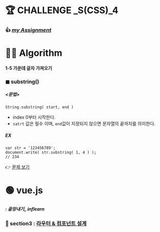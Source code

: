 <h1 id="🏆-challenge-_scss_4">🏆 CHALLENGE _S(CSS)_4</h1>
<h3 id="👍-my-assignment">👍 <a href="https://github.com/gay0ung/CSS_Flex-Grid/tree/master/challenges/assignment4"><em>my Assignment</em></a></h3>
<h1 id="👩‍💻-algorithm">👩‍💻 Algorithm</h1>
<h4 id="가운데-글자-가져오기">1-5 가운데 글자 가져오기</h4>
<h3 id="◼-substring">◼ substring()</h3>
<h5 id="문법">&lt;문법&gt;</h5>
<pre><code>String.substring( start, end )
</code></pre>
<ul>
<li>index 0부터 시작한다.</li>
<li><code>satrt</code> 값은 필수 이며, <code>end</code>값이 지정되지 않으면 문자열의 끝까지를 의미한다.</li>
</ul>
<h5 id="ex">EX</h5>
<pre><code>var str = '123456789';
document.write( str.substring( 1, 4 ) );
// 234
</code></pre>
<p>👉 <a href="https://github.com/gay0ung/Algorithm/blob/master/PROGRAMMERS/LEVEL_01/05_%EA%B0%80%EC%9A%B4%EB%8D%B0%20%EA%B8%80%EC%9E%90%EA%B0%80%EC%A0%B8%EC%98%A4%EA%B8%B0.md">문제 보기</a></p>
<h1 id="🟢-vue.js">🟢 vue.js</h1>
<h5 id="끝장내기_-inflearn">: 끝장내기_ inflearn</h5>
<h3 id="🔹-section3--라우터--컴포넌트-설계">🔹 section3 : <a href="https://github.com/gay0ung/TIL_note/blob/master/Vue.js_%EB%81%9D%EC%9E%A5%EB%82%B4%EA%B8%B0/section3.md">라우터 &amp; 컴포넌트 설계</a></h3>

